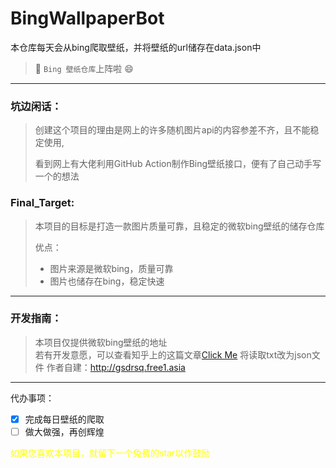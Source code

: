 # BingWallpaperBot

本仓库每天会从bing爬取壁纸，并将壁纸的url储存在data.json中<br>

> 🔨 `Bing 壁纸仓库`上阵啦 😄


----

### 坑边闲话：

> 创建这个项目的理由是网上的许多随机图片api的内容参差不齐，且不能稳定使用,
>
> 看到网上有大佬利用GitHub Action制作Bing壁纸接口，便有了自己动手写一个的想法

### Final_Target:

> 本项目的目标是打造一款图片质量可靠，且稳定的微软bing壁纸的储存仓库
>
> 优点：
>
> - 图片来源是微软bing，质量可靠
> - 图片也储存在bing，稳定快速

----
### 开发指南：
> 本项目仅提供微软bing壁纸的地址<br>
> 若有开发意愿，可以查看知乎上的这篇文章[Click Me](https://zhuanlan.zhihu.com/p/347518808)
> 将读取txt改为json文件
作者自建：http://gsdrsq.free1.asia
----

代办事项：

- [x] 完成每日壁纸的爬取
- [ ] 做大做强，再创辉煌

<font color=yellow>如果您喜欢本项目，就留下一个免费的star以作鼓励</font>
